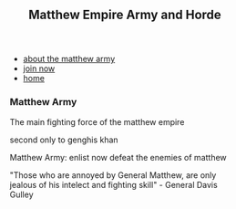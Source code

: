 <html lang="en">
<head>
<title>CSS Template</title>
<meta charset="utf-8">
<meta name="viewport" content="width=device-width, initial-scale=1">
<style>
* {
  box-sizing: border-box;
}

body {
  font-family: Arial, Helvetica, sans-serif;
}

/* Style the header */
header {
  background-color: green;
  padding: 30px;
  text-align: center;
  font-size: 35px;
  color: white;
}

/* Create two columns/boxes that floats next to each other */
nav {
  float: left;
  width: 30%;
  height: 300px; /* only for demonstration, should be removed */
  background: tan;
  padding: 20px;
}

/* Style the list inside the menu */
nav ul {
  list-style-type: none;
  padding: 0;
}

article {
  float: left;
  padding: 20px;
  width: 70%;
  background-color: #f1f1f1;
  height: 300px; /* only for demonstration, should be removed */
}

/* Clear floats after the columns */
section:after {
  content: "";
  display: table;
  clear: both;
}

/* Style the footer */
footer {
  background-color: black;
  padding: 10px;
  text-align: center;
  color: white;
}

/* Responsive layout - makes the two columns/boxes stack on top of each other instead of next to each other, on small screens */
@media (max-width: 600px) {
  nav, article {
    width: 100%;
    height: auto;
  }
}
</style>
</head>
<body>
<header>
  <h2>Matthew Empire Army and Horde</h2>
</header>

<section>
  <nav>
    <ul>
      <li><a href="#">about the matthew army</a></li>
      <li><a href="https://matthewcordero6666.github.io/MatthewArmy.com/join_now.md">join now</a></li>
      <li><a href="https://matthewcordero6666.github.io/MatthewArmy.com/">home</a></li>
    </ul>
  </nav>
  
  <article>
    <h1>Matthew Army</h1>
    <p>The main fighting force of the matthew empire</p>
  <p>second only to genghis khan</p>
  </article>
</section>

<footer>
  <p>Matthew Army: enlist now defeat the enemies of matthew</p>
  <p>"Those who are annoyed by General Matthew, are only jealous of his intelect and fighting skill" - General Davis Gulley</p>
</footer>

</body>
</html>
